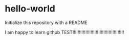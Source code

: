 # hello-world
Initialize this repository with a README

I am happy to learn github
TEST!!!!!!!!!!!!!!!!!!!!!!!!!!!!!!!!!!!!!!!!
